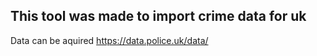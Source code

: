 ## This tool was made to import crime data for uk
 Data can be aquired https://data.police.uk/data/
